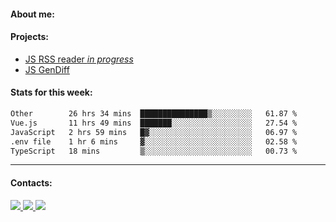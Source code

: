 #### About me:

#### Projects:
- [JS RSS reader *in progress*](https://github.com/GKoil/frontend-project-lvl3)
- [JS GenDiff](https://github.com/GKoil/GenDiff)

#### Stats for this week:
<!--START_SECTION:waka-->

```txt
Other        26 hrs 34 mins  ███████████████▒░░░░░░░░░   61.87 %
Vue.js       11 hrs 49 mins  ███████░░░░░░░░░░░░░░░░░░   27.54 %
JavaScript   2 hrs 59 mins   █▓░░░░░░░░░░░░░░░░░░░░░░░   06.97 %
.env file    1 hr 6 mins     ▓░░░░░░░░░░░░░░░░░░░░░░░░   02.58 %
TypeScript   18 mins         ▒░░░░░░░░░░░░░░░░░░░░░░░░   00.73 %
```

<!--END_SECTION:waka-->
---
#### Contacts:

<a target='_blank' title='LinkedIn' href="https://www.linkedin.com/in/gkoil/">
  <img src="https://img.shields.io/badge/LinkedIn-0077B5?style=for-the-badge&logo=linkedin&logoColor=white" />
</a>
<a target='_blank' title='Telegram' href="https://t.me/gkoil">
  <img src="https://img.shields.io/badge/Telegram-2CA5E0?style=for-the-badge&logo=telegram&logoColor=white" />
</a>
<a target='_blank' title='Gmail' href="mailto: gk.grigorev@gmail.com">
  <img src="https://img.shields.io/badge/Gmail-D14836?style=for-the-badge&logo=gmail&logoColor=white" />
</a>

